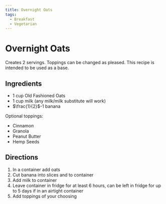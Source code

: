 ```yaml
---
title: Overnight Oats
tags:
  - Breakfast
  - Vegetarian
---
```


# Overnight Oats

Creates 2 servings. Toppings can be changed as pleased. This recipe is intended to be used as a base.

## Ingredients
- 1 cup Old Fashioned Oats
- 1 cup milk (any milk/milk substitute will work)
- $\frac{1}{2}$-1 banana

Optional toppings:
- Cinnamon
- Granola
- Peanut Butter
- Hemp Seeds

## Directions
1. In a container add oats
2. Cut banana into slices and to container
3. Add milk to container
4. Leave container in fridge for at least 6 hours, can be left in fridge for up to 5 days if in an airtight container
5. Add toppings of your choosing
